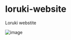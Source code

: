 # loruki-website
Loruki webstite

![image](https://github.com/DmitryDoroshko/loruki-website/assets/43490359/ac6153ee-b4cc-4d0b-856a-63d03153911c)
